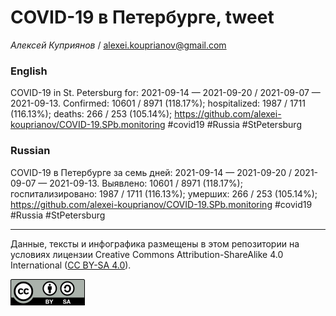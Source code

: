 COVID-19 в Петербурге, tweet
============================

*Алексей Куприянов* /
<a href="mailto:alexei.kouprianov@gmail.com" class="email">alexei.kouprianov@gmail.com</a>

### English

COVID-19 in St. Petersburg for: 2021-09-14 — 2021-09-20 / 2021-09-07 —
2021-09-13. Сonfirmed: 10601 / 8971 (118.17%); hospitalized: 1987 / 1711
(116.13%); deaths: 266 / 253 (105.14%);
<a href="https://github.com/alexei-kouprianov/COVID-19.SPb.monitoring" class="uri">https://github.com/alexei-kouprianov/COVID-19.SPb.monitoring</a>
\#covid19 \#Russia \#StPetersburg

### Russian

COVID-19 в Петербурге за семь дней: 2021-09-14 — 2021-09-20 / 2021-09-07
— 2021-09-13. Выявлено: 10601 / 8971 (118.17%); госпитализировано: 1987
/ 1711 (116.13%); умерших: 266 / 253 (105.14%);
<a href="https://github.com/alexei-kouprianov/COVID-19.SPb.monitoring" class="uri">https://github.com/alexei-kouprianov/COVID-19.SPb.monitoring</a>
\#covid19 \#Russia \#StPetersburg

------------------------------------------------------------------------

Данные, тексты и инфографика размещены в этом репозитории на условиях
лицензии Creative Commons Attribution-ShareAlike 4.0 International ([CC
BY-SA 4.0](https://creativecommons.org/licenses/by-sa/4.0/)).

![](../misc/CC-BY-SA-icon.png "CC-BY-SA")
